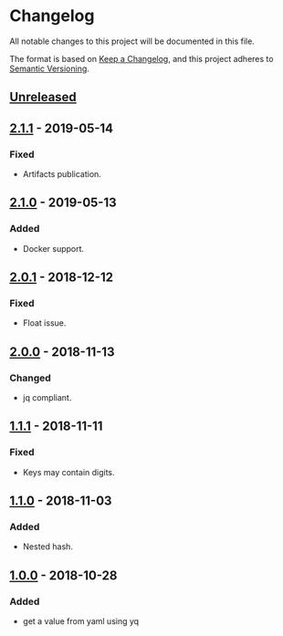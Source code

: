 # Changelog
All notable changes to this project will be documented in this file.

The format is based on [Keep a Changelog](https://keepachangelog.com/en/1.0.0/),
and this project adheres to [Semantic Versioning](https://semver.org/spec/v2.0.0.html).

## [Unreleased]

## [2.1.1] - 2019-05-14
### Fixed
- Artifacts publication.

## [2.1.0] - 2019-05-13
### Added
- Docker support.

## [2.0.1] - 2018-12-12
### Fixed
- Float issue.

## [2.0.0] - 2018-11-13
### Changed
- jq compliant.

## [1.1.1] - 2018-11-11
### Fixed
- Keys may contain digits.

## [1.1.0] - 2018-11-03
### Added
- Nested hash.

## [1.0.0] - 2018-10-28
### Added

- get a value from yaml using yq

[Unreleased]: https://github.com/030/go-yq/compare/2.1.1...HEAD
[2.1.1]: https://github.com/030/go-yq/compare/2.1.0...2.1.1
[2.1.0]: https://github.com/030/go-yq/compare/2.0.1...2.1.0
[2.0.1]: https://github.com/030/go-yq/compare/2.0.0...2.0.1
[2.0.0]: https://github.com/030/go-yq/compare/1.1.1...2.0.0
[1.1.1]: https://github.com/030/go-yq/compare/1.1.0...1.1.1
[1.1.0]: https://github.com/030/go-yq/compare/1.0.0...1.1.0
[1.0.0]: https://github.com/030/go-yq/compare/1.0.0
